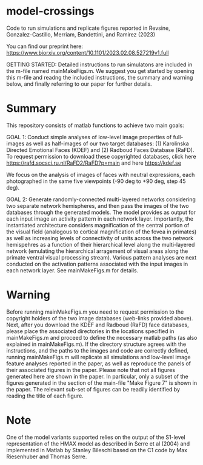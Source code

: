 # model-crossings
Code to run simulations and replicate figures reported in Revsine, Gonzalez-Castillo, Merriam, Bandettini, and Ramirez (2023)

You can find our preprint here: https://www.biorxiv.org/content/10.1101/2023.02.08.527219v1.full

GETTING STARTED: Detailed instructions to run simulatons are included in the m-file named mainMakeFigs.m. We suggest you get started by opening this m-file and readng the included instructions, the summary and warning below, and finally referring to our paper for further details.

# Summary 
This repository consists of matlab functions to achieve two main goals: 

GOAL 1: Conduct simple analyses of low-level image properties of full-images as well as half-images of our two target databases: (1) Karolinska Directed Emotional Faces (KDEF) and (2) Radboud Faces Database (RaFD). To request permission to download these copyrighted databases, click here https://rafd.socsci.ru.nl/RaFD2/RaFD?p=main and here https://kdef.se

We focus on the analysis of images of faces with neutral expressions, each photographed in the same five viewpoints (-90 deg to +90 deg, step 45 deg). 

GOAL 2: Generate randomly-connected multi-layered networks considering two separate network hemispheres, and then pass the images of the two databases through the generated models. The model provides as output for each input image an activity pattern in each network layer. Importantly, the instantiated architecture considers magnification of the central portion of the visual field (analogous to cortical magnification of the fovea in primates) as well as increasing levels of connectivity of units across the two network hemispehres as a function of their hierarchical level along the multi-layered network (emulating the hierarchical arragement of visual areas along the primate ventral visual processing stream). Various pattern analyses are next conducted on the activation patterns associated with the input images in each network layer. See mainMakeFigs.m for details.

# Warning 
Before running mainMakeFigs.m you need to request permission to the copyright holders of the two image databases (web-links provided above). Next, after you download the KDEF and Radboud (RaFD) face databases, please place the associated directories in the locations specified in mainMakeFigs.m and proceed to define the necessary matlab paths (as also explained in mainMakeFigs.m). If the directory structure agrees with the instructions, and the paths to the images and code are correctly defined, running mainMakeFigs.m will replicate all simulations and low-level image feature analyses reported in the paper, as well as reproduce the panels of their associated figures in the paper. Please note that not all figures generated here are shown in the paper. In particular, only a subset of the figures generated in the section of the main-file "Make Figure 7" is shown in the paper. The relevant sub-set of figures can be readily identified by reading the title of each figure.   

# Note 
One of the model variants supported relies on the output of the S1-level representation of the HMAX model as described in Serre et al (2004) and implemented in Matlab by Stanley Bileschi based on the C1 code by Max Riesenhuber and Thomas Serre.


